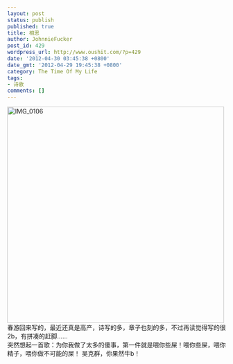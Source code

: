 ```yaml
---
layout: post
status: publish
published: true
title: 相思
author: JohnnieFucker
post_id: 429
wordpress_url: http://www.oushit.com/?p=429
date: '2012-04-30 03:45:38 +0800'
date_gmt: '2012-04-29 19:45:38 +0800'
category: The Time Of My Life
tags:
- 诗歌
comments: []
---
```

<p><a href="http://www.yupoo.com/photos/crazysperm/85297483/" title="IMG_0106"><img src="http://pic.yupoo.com/crazysperm/BVCLkjqg/medium.jpg" alt="IMG_0106" width="500" height="500" border="0" /></a><br />
春游回来写的，最近还真是高产，诗写的多，章子也刻的多，不过再读觉得写的很2b，有拼凑的赶脚……<br />
突然想起一首歌：为你我做了太多的傻事，第一件就是喂你些屎！喂你些屎，喂你精子，喂你做不可能的屎！ 吴克群，你果然牛b！</p>
